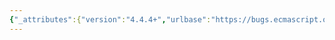 ```yaml
---
{"_attributes":{"version":"4.4.4+","urlbase":"https://bugs.ecmascript.org/","maintainer":"dherman@mozilla.com"},"bug":{"bug_id":3721,"creation_ts":"2015-01-31 09:35:00 -0800","short_desc":"9.5.14 [[Construct]] method of Proxy Object, NOTE 2: too many \"]\"s","delta_ts":"2015-02-02 18:38:52 -0800","product":"Draft for 6th Edition","component":"editorial issue","version":"Rev 31: January 15, 2015 Draft","rep_platform":"All","op_sys":"All","bug_status":"RESOLVED","resolution":"FIXED","priority":"Normal","bug_severity":"normal","everconfirmed":true,"reporter":{"uid":"claude.pache","name":"Claude Pache"},"assigned_to":{"uid":"allen","name":"Allen Wirfs-Brock"},"long_desc":[{"commentid":11797,"comment_count":0,"who":{"uid":"claude.pache","name":"Claude Pache"},"bug_when":"2015-01-31 09:35:44 -0800","thetext":"9.5.14 [[Construct]] ( argumentsList, newTarget)\nNOTE 2:\n\n    [[Construct]]] for proxy objects enforces the following invariants:\n\nThere are three closing \"]\"s in \"[[Construct]]]\"."},{"commentid":11798,"comment_count":1,"who":{"uid":"allen","name":"Allen Wirfs-Brock"},"bug_when":"2015-01-31 13:16:05 -0800","thetext":"fixed in rev32 editor's draft"},{"commentid":11952,"comment_count":2,"who":{"uid":"allen","name":"Allen Wirfs-Brock"},"bug_when":"2015-02-02 18:38:52 -0800","thetext":"fixed in rev32 draft"}]}}
---
```

